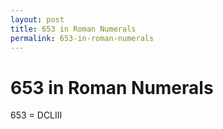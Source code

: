 ```yaml
---
layout: post
title: 653 in Roman Numerals
permalink: 653-in-roman-numerals
---
```


# 653 in Roman Numerals

653 = DCLIII
